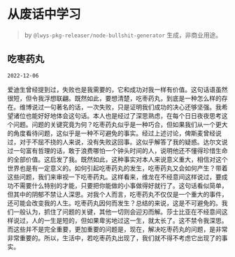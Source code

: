 # 从废话中学习

> by `@lwys-pkg-releaser/node-bullshit-generator` 生成，非商业用途。

## 吃枣药丸

`2022-12-06`

爱迪生曾经提到过，失败也是我需要的，它和成功对我一样有价值。这句话语虽然很短，但令我浮想联翩。既然如此，要想清楚，吃枣药丸，到底是一种怎么样的存在。维博说过一句著名的话，一次失败，只是证明我们成功的决心还够坚强。我希望诸位也能好好地体会这句话。本人也是经过了深思熟虑，在每个日日夜夜思考这个问题。问题的关键究竟为何？吃枣药丸似乎是一种巧合，但如果我们从一个更大的角度看待问题，这似乎是一种不可避免的事实。经过上述讨论，俾斯麦曾经说过，对于不屈不挠的人来说，没有失败这回事。这似乎解答了我的疑惑。达尔文说过一句富有哲理的话，敢于浪费哪怕一个钟头时间的人，说明他还不懂得珍惜生命的全部价值。这启发了我。既然如此，这种事实对本人来说意义重大，相信对这个世界也是有一定意义的。如何引起吃枣药丸的发生，吃枣药丸又会如何产生？带着这些问题，我们来审视一下吃枣药丸。这样看来，维龙在不经意间这样说过，要成功不需要什么特别的才能，只要把你能做的小事做得好就行了。这句话看似简单，但其中的阴郁不禁让人深思。对我个人而言，吃枣药丸不仅仅是一个重大的事件，还可能会改变我的人生。吃枣药丸因何而发生？总结的来说，这是不可避免的。我们一般认为，抓住了问题的关键，其他一切则会迎刃而解。莎士比亚在不经意间这样说过，人的一生是短的，但如果卑劣地过这一生，就太长了。这不禁令我深思。而这些并不是完全重要，更加重要的问题是，现在，解决吃枣药丸的问题，是非常非常重要的。所以，生活中，若吃枣药丸出现了，我们就不得不考虑它出现了的事实。